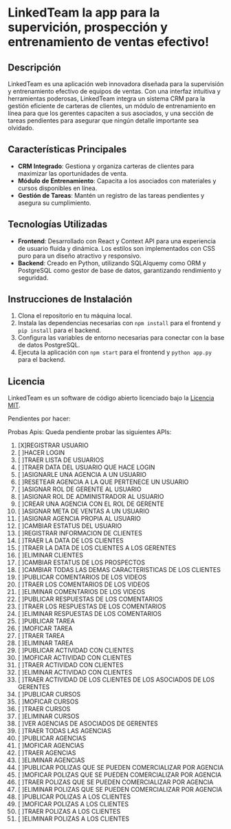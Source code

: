 # LinkedTeam la app para la supervición, prospección y entrenamiento de ventas efectivo!

## Descripción

LinkedTeam es una aplicación web innovadora diseñada para la supervisión y entrenamiento efectivo de equipos de ventas. Con una interfaz intuitiva y herramientas poderosas, LinkedTeam integra un sistema CRM para la gestión eficiente de carteras de clientes, un módulo de entrenamiento en línea para que los gerentes capaciten a sus asociados, y una sección de tareas pendientes para asegurar que ningún detalle importante sea olvidado.

## Características Principales

- **CRM Integrado**: Gestiona y organiza carteras de clientes para maximizar las oportunidades de venta.
- **Módulo de Entrenamiento**: Capacita a los asociados con materiales y cursos disponibles en línea.
- **Gestión de Tareas**: Mantén un registro de las tareas pendientes y asegura su cumplimiento.

## Tecnologías Utilizadas

- **Frontend**: Desarrollado con React y Context API para una experiencia de usuario fluida y dinámica. Los estilos son implementados con CSS puro para un diseño atractivo y responsivo.
- **Backend**: Creado en Python, utilizando SQLAlquemy como ORM y PostgreSQL como gestor de base de datos, garantizando rendimiento y seguridad.

## Instrucciones de Instalación

1. Clona el repositorio en tu máquina local.
2. Instala las dependencias necesarias con `npm install` para el frontend y `pip install` para el backend.
3. Configura las variables de entorno necesarias para conectar con la base de datos PostgreSQL.
4. Ejecuta la aplicación con `npm start` para el frontend y `python app.py` para el backend.

<!-- ## Contribuir
Si estás interesado en contribuir al proyecto, por favor lee el archivo `CONTRIBUTING.md` para más información sobre cómo hacerlo. -->

## Licencia

LinkedTeam es un software de código abierto licenciado bajo la [Licencia MIT](LICENSE).

Pendientes por hacer:

Probas Apis:
Queda pendiente probar las siguientes APIs:

1. [X]REGISTRAR USUARIO
2. [ ]HACER LOGIN
3. [ ]TRAER LISTA DE USUARIOS
4. [ ]TRAER DATA DEL USUARIO QUE HACE LOGIN
5. [ ]ASIGNARLE UNA AGENCIA A UN USUARIO
6. [ ]RESETEAR AGENCIA A LA QUE PERTENECE UN USUARIO
7. [ ]ASIGNAR ROL DE GERENTE AL USUARIO
8. [ ]ASIGNAR ROL DE ADMINISTRADOR AL USUARIO
9. [ ]CREAR UNA AGENCIA CON EL ROL DE GERENTE
10. [ ]ASIGNAR META DE VENTAS A UN USUARIO
11. [ ]ASIGNAR AGENCIA PROPIA AL USUARIO
12. [ ]CAMBIAR ESTATUS DEL USUARIO
13. [ ]REGISTRAR INFORMACION DE CLIENTES
14. [ ]TRAER LA DATA DE LOS CLIENTES
15. [ ]TRAER LA DATA DE LOS CLIENTES A LOS GERENTES
16. [ ]ELIMINAR CLIENTES
17. [ ]CAMBIAR ESTATUS DE LOS PROSPECTOS
18. [ ]CAMBIAR TODAS LAS DEMAS CARACTERISTICAS DE LOS CLIENTES
19. [ ]PUBLICAR COMENTARIOS DE LOS VIDEOS
20. [ ]TRAER LOS COMENTARIOS DE LOS VIDEOS
21. [ ]ELIMINAR COMENTARIOS DE LOS VIDEOS
22. [ ]PUBLICAR RESPUESTAS DE LOS COMENTARIOS
23. [ ]TRAER LOS RESPUESTAS DE LOS COMENTARIOS
24. [ ]ELIMINAR RESPUESTAS DE LOS COMENTARIOS
25. [ ]PUBLICAR TAREA
26. [ ]MOFICAR TAREA
27. [ ]TRAER TAREA
28. [ ]ELIMINAR TAREA
29. [ ]PUBLICAR ACTIVIDAD CON CLIENTES
30. [ ]MOFICAR ACTIVIDAD CON CLIENTES
31. [ ]TRAER ACTIVIDAD CON CLIENTES
32. [ ]ELIMINAR ACTIVIDAD CON CLIENTES
33. [ ]TRAER ACTIVIDAD DE LOS CLIENTES DE LOS ASOCIADOS DE LOS GERENTES
34. [ ]PUBLICAR CURSOS
35. [ ]MOFICAR CURSOS
36. [ ]TRAER CURSOS
37. [ ]ELIMINAR CURSOS
38. [ ]VER AGENCIAS DE ASOCIADOS DE GERENTES
39. [ ]TRAER TODAS LAS AGENCIAS
40. [ ]PUBLICAR AGENCIAS
41. [ ]MOFICAR AGENCIAS
42. [ ]TRAER AGENCIAS
43. [ ]ELIMINAR AGENCIAS
44. [ ]PUBLICAR POLIZAS QUE SE PUEDEN COMERCIALIZAR POR AGENCIA
45. [ ]MOFICAR POLIZAS QUE SE PUEDEN COMERCIALIZAR POR AGENCIA
46. [ ]TRAER POLIZAS QUE SE PUEDEN COMERCIALIZAR POR AGENCIA
47. [ ]ELIMINAR POLIZAS QUE SE PUEDEN COMERCIALIZAR POR AGENCIA
48. [ ]PUBLICAR POLIZAS A LOS CLIENTES
49. [ ]MOFICAR POLIZAS A LOS CLIENTES
50. [ ]TRAER POLIZAS A LOS CLIENTES
51. [ ]ELIMINAR POLIZAS A LOS CLIENTES
